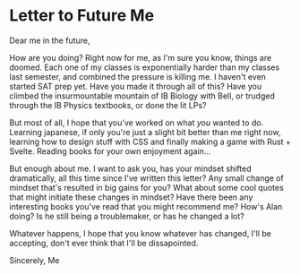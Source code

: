 # Letter to Future Me

Dear me in the future,

How are you doing? Right now for me, as I'm sure you know, things are doomed. Each one of my classes is exponentially harder than my classes last semester, and combined the pressure is killing me. I haven't even started SAT prep yet. Have you made it through all of this? Have you climbed the insurmountable mountain of IB Biology with Bell, or trudged through the IB Physics textbooks, or done the lit LPs? 

But most of all, I hope that you've worked on what *you* wanted to do. Learning japanese, if only you're just a slight bit better than me right now, learning how to design stuff with CSS and finally making a game with Rust + Svelte. Reading books for your own enjoyment again...

But enough about me. I want to ask you, has your mindset shifted dramatically, all this time since I've written this letter? Any small change of mindset that's resulted in big gains for you? What about some cool quotes that might initiate these changes in mindset? Have there been any interesting books you've read that you might recommend me? How's Alan doing? Is he still being a troublemaker, or has he changed a lot? 

Whatever happens, I hope that you know whatever has changed, I'll be accepting, don't ever think that I'll be dissapointed. 

Sincerely,
Me